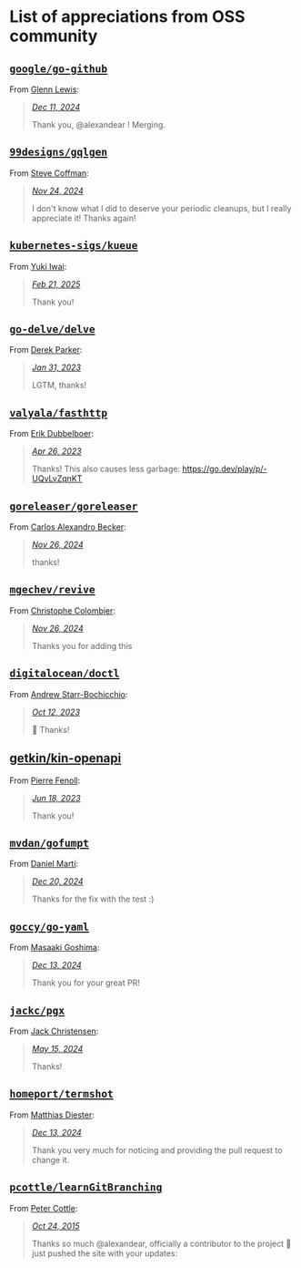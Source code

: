 # List of appreciations from OSS community

## [`google/go-github`](https://github.com/google/go-github/commits?author=alexandear)

From [Glenn Lewis](https://github.com/gmlewis):

> *[Dec 11, 2024](https://github.com/google/go-github/pull/3355#issuecomment-2533492479)*
>
> Thank you, @alexandear !
> Merging.

## [`99designs/gqlgen`](https://github.com/99designs/gqlgen/commits?author=alexandear)

From [Steve Coffman](https://github.com/StevenACoffman):

> *[Nov 24, 2024](https://github.com/99designs/gqlgen/pull/3386#issuecomment-2496214428)*
>
> I don't know what I did to deserve your periodic cleanups, but I really appreciate it! Thanks again!

## [`kubernetes-sigs/kueue`](https://github.com/kubernetes-sigs/kueue/commits?author=alexandear)

From [Yuki Iwai](https://github.com/tenzen-y):

> *[Feb 21, 2025](https://github.com/kubernetes-sigs/kueue/pull/4075#pullrequestreview-2632971287)*
>
> Thank you!

## [`go-delve/delve`](https://github.com/go-delve/delve/commits?author=alexandear)

From [Derek Parker](https://github.com/derekparker):

> *[Jan 31, 2023](https://github.com/go-delve/delve/pull/3256#pullrequestreview-1276165455)*
>
> LGTM, thanks!

## [`valyala/fasthttp`](https://github.com/valyala/fasthttp/commits?author=alexandear)

From [Erik Dubbelboer](https://github.com/erikdubbelboer):

> *[Apr 26, 2023](https://github.com/valyala/fasthttp/pull/1543#issuecomment-1522877544)*
>
> Thanks! This also causes less garbage: https://go.dev/play/p/-UQvLvZqnKT

## [`goreleaser/goreleaser`](https://github.com/goreleaser/goreleaser/commits?author=alexandear)

From [Carlos Alexandro Becker](https://github.com/caarlos0):

> *[Nov 26, 2024](https://github.com/goreleaser/goreleaser/pull/5289#issuecomment-2480557658)*
>
> thanks!

## [`mgechev/revive`](https://github.com/mgechev/revive/commits?author=alexandear)

From [Christophe Colombier](https://github.com/ccoVeille):

> *[Nov 26, 2024](https://github.com/mvdan/gofumpt/pull/318#pullrequestreview-2527883684)*
>
> Thanks you for adding this

## [`digitalocean/doctl`](https://github.com/digitalocean/doctl/commits?author=alexandear)

From [Andrew Starr-Bochicchio](https://github.com/andrewsomething):

> *[Oct 12, 2023](https://github.com/digitalocean/doctl/pull/1439#pullrequestreview-1674645947)*
>
> 🙌 Thanks!

## [getkin/kin-openapi](https://github.com/getkin/kin-openapi/commits?author=alexandear)

From [Pierre Fenoll](https://github.com/fenollp):

> *[Jun 18, 2023](https://github.com/getkin/kin-openapi/pull/801#issuecomment-1595886379)*
>
> Thank you!

## [`mvdan/gofumpt`](https://github.com/mvdan/gofumpt/commits?author=alexandear)

From [Daniel Martí](https://github.com/mvdan):

> *[Dec 20, 2024](https://github.com/mgechev/revive/pull/1193#pullrequestreview-2518260820)*
>
> Thanks for the fix with the test :)

## [`goccy/go-yaml`](https://github.com/goccy/go-yaml/commits?author=alexandear)

From [Masaaki Goshima](https://github.com/goccy):

> *[Dec 13, 2024](https://github.com/goccy/go-yaml/pull/587#pullrequestreview-2501023985)*
>
> Thank you for your great PR!

## [`jackc/pgx`](https://github.com/jackc/pgx/commits?author=alexandear)

From [Jack Christensen](https://github.com/jackc):

> *[May 15, 2024](https://github.com/jackc/pgx/pull/2014#issuecomment-2111401617)*
>
> Thanks!

## [`homeport/termshot`](https://github.com/homeport/termshot/commits?author=alexandear)

From [Matthias Diester](https://github.com/HeavyWombat):

> *[Dec 13, 2024](https://github.com/homeport/termshot/pull/247#pullrequestreview-2502354422)*
>
> Thank you very much for noticing and providing the pull request to change it.

## [`pcottle/learnGitBranching`](https://github.com/pcottle/learnGitBranching/commits?author=alexandear)

From [Peter Cottle](https://github.com/pcottle):

> *[Oct 24, 2015](https://github.com/pcottle/learnGitBranching/pull/322#issuecomment-150832941)*
>
> Thanks so much @alexandear, officially a contributor to the project 🎉 just pushed the site with your updates:
